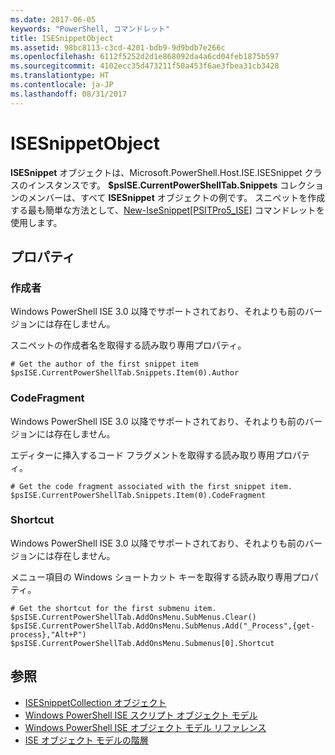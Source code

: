 ```yaml
---
ms.date: 2017-06-05
keywords: "PowerShell, コマンドレット"
title: ISESnippetObject
ms.assetid: 98bc8113-c3cd-4201-bdb9-9d9bdb7e266c
ms.openlocfilehash: 6112f5252d2d1e868092da4a6cd04feb1875b597
ms.sourcegitcommit: 4102ecc35d473211f50a453f6ae3fbea31cb3428
ms.translationtype: HT
ms.contentlocale: ja-JP
ms.lasthandoff: 08/31/2017
---
```

# <a name="the-isesnippetobject"></a>ISESnippetObject
  **ISESnippet** オブジェクトは、Microsoft.PowerShell.Host.ISE.ISESnippet クラスのインスタンスです。 **$psISE.CurrentPowerShellTab.Snippets** コレクションのメンバーは、すべて **ISESnippet** オブジェクトの例です。 スニペットを作成する最も簡単な方法として、[New-IseSnippet&#91;PSITPro5_ISE&#93;](https://technet.microsoft.com/en-us/library/0a6339a3-2683-4a8e-8929-90ad9a95c3e0) コマンドレットを使用します。

## <a name="properties"></a>プロパティ

### <a name="author"></a>作成者
  Windows PowerShell ISE 3.0 以降でサポートされており、それよりも前のバージョンには存在しません。 

 スニペットの作成者名を取得する読み取り専用プロパティ。

```
# Get the author of the first snippet item
$psISE.CurrentPowerShellTab.Snippets.Item(0).Author

```

### <a name="codefragment"></a>CodeFragment
  Windows PowerShell ISE 3.0 以降でサポートされており、それよりも前のバージョンには存在しません。 

 エディターに挿入するコード フラグメントを取得する読み取り専用プロパティ。

```
# Get the code fragment associated with the first snippet item.
$psISE.CurrentPowerShellTab.Snippets.Item(0).CodeFragment

```

### <a name="shortcut"></a>Shortcut
  Windows PowerShell ISE 3.0 以降でサポートされており、それよりも前のバージョンには存在しません。 

 メニュー項目の Windows ショートカット キーを取得する読み取り専用プロパティ。

```
# Get the shortcut for the first submenu item.
$psISE.CurrentPowerShellTab.AddOnsMenu.SubMenus.Clear()
$psISE.CurrentPowerShellTab.AddOnsMenu.SubMenus.Add("_Process",{get-process},"Alt+P")
$psISE.CurrentPowerShellTab.AddOnsMenu.Submenus[0].Shortcut
```

## <a name="see-also"></a>参照
- [ISESnippetCollection オブジェクト](The-ISESnippetCollection-Object.md) 
- [Windows PowerShell ISE スクリプト オブジェクト モデル](The-Windows-PowerShell-ISE-Scripting-Object-Model.md) 
- [Windows PowerShell ISE オブジェクト モデル リファレンス](Windows-PowerShell-ISE-Object-Model-Reference.md) 
- [ISE オブジェクト モデルの階層](The-ISE-Object-Model-Hierarchy.md)

  
